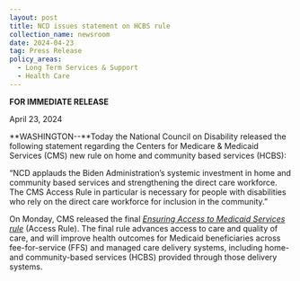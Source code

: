 ```yaml
---
layout: post
title: NCD issues statement on HCBS rule
collection_name: newsroom
date: 2024-04-23
tag: Press Release
policy_areas:
  - Long Term Services & Support
  - Health Care
---
```

**F﻿OR IMMEDIATE RELEASE** 

April 23, 2024

**W﻿ASHINGTON--**Today the National Council on Disability released the following statement regarding the Centers for Medicare & Medicaid Services (CMS) new rule on home and community based services (HCBS):

“NCD applauds the Biden Administration’s systemic investment in home and community based services and strengthening the direct care workforce. The CMS Access Rule in particular is necessary for people with disabilities who rely on the direct care workforce for inclusion in the community.”

O﻿n Monday, CMS released the final *[Ensuring Access to Medicaid Services rule](https://www.cms.gov/newsroom/fact-sheets/ensuring-access-medicaid-services-final-rule-cms-2442-f)* (Access Rule). The final rule advances access to care and quality of care, and will improve health outcomes for Medicaid beneficiaries across fee-for-service (FFS) and managed care delivery systems, including home- and community-based services (HCBS) provided through those delivery systems.